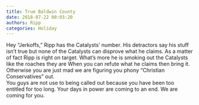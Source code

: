 ```yaml
---
title: True Baldwin County
date: 2018-07-22 00:03:20
authors: Ripp
categories: Holiday
---
```


 Hey “Jerkoffs,” Ripp has the Catalysts’ number.  His detractors say his stuff isn’t true but none of the Catalysts can disprove what he claims.   As a matter of fact Ripp is right on target.   What’s more he is smoking out the Catalysts like the roaches they are
When you can refute what he claims then bring it.  Otherwise you are just mad we are figuring you phony “Christian Conservatives” out.  
You guys are not use to being called out because you have been too entitled for too long.  Your days in power are coming to an end.   We are coming for you.